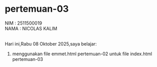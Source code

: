 # pertemuan-03

NIM : 2511500019<br>
NAMA : NICOLAS KALIM<br><br>

Hari ini,Rabu 08 Oktober 2025,saya belajar:
<ol>
    <li>menggunakan file emmet.html pertemuan-02 untuk file index.html pertemuan-03</li>
</ol>